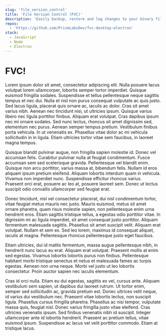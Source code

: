 ```yaml
---
slug: 'file_version_control'
title: 'File Version Control (FVC)'
description: 'Easily backup, restore and log changes to your binary files.'
repos: 
  - 'https://github.com/PrismLabsDev/fvc-desktop-electron'
stack:
  - JavaScript
  - Node
  - Electron
---
```


# FVC!

Lorem ipsum dolor sit amet, consectetur adipiscing elit. Nulla posuere lacus volutpat lorem ullamcorper, lobortis semper tortor imperdiet. Quisque euismod fringilla sodales. Suspendisse et tellus pellentesque neque sagittis tempus et nec dui. Nulla et nisl non purus consequat vulputate ac quis justo. Sed lacus ligula, placerat quis ornare ac, iaculis ac dolor. Cras sit amet varius nibh. Aenean nec tincidunt nisi, ut ultricies ipsum. Quisque varius libero nec ligula porttitor finibus. Aliquam erat volutpat. Cras dapibus ipsum nec mi ornare sodales. Sed nunc lectus, rhoncus sit amet dignissim sed, elementum nec purus. Aenean semper tempus pretium. Vestibulum finibus porta vehicula. In ut venenatis ex. Phasellus vitae dolor ac mi vehicula sollicitudin in in ligula. Etiam ultricies tortor vitae sem faucibus, in laoreet magna tempus.

Quisque blandit pulvinar augue, non fringilla sapien molestie id. Donec vel accumsan felis. Curabitur pulvinar nulla at feugiat condimentum. Fusce accumsan sem sed scelerisque gravida. Pellentesque vel blandit enim. Quisque non arcu porttitor, varius massa at, bibendum felis. Nullam id eros aliquam ipsum pretium eleifend. Aliquam lobortis interdum quam in vehicula. Vivamus non imperdiet nunc. Suspendisse efficitur rhoncus varius. Praesent orci erat, posuere ac leo at, posuere laoreet sem. Donec ut lectus suscipit odio convallis ullamcorper sed feugiat erat.

Donec tincidunt, nisl vel consectetur placerat, dui nisl condimentum tortor, vitae feugiat metus mauris nec justo. Mauris euismod, metus sit amet ornare pharetra, quam risus molestie sapien, non pellentesque enim urna hendrerit eros. Etiam sagittis tristique tellus, a egestas odio porttitor vitae. In dignissim mi ac ligula imperdiet, sit amet consequat justo porttitor. Aliquam fermentum malesuada sagittis. Phasellus sit amet suscipit velit. Aliquam erat volutpat. Nullam et sem ex. Sed leo lorem, maximus id consequat aliquet, iaculis at magna. Pellentesque rhoncus pellentesque justo eget faucibus.

Etiam ultricies, dui id mattis fermentum, massa augue pellentesque nibh, in hendrerit nunc lacus eu erat. Aliquam erat volutpat. Praesent mollis at enim sed egestas. Vivamus lobortis lobortis purus non finibus. Pellentesque habitant morbi tristique senectus et netus et malesuada fames ac turpis egestas. Aenean non urna neque. Morbi vel justo ut leo lobortis consectetur. Proin auctor sapien nec iaculis elementum.

Cras id orci nulla. Etiam eu dui egestas, sagittis ex vel, cursus ante. Aliquam vestibulum sem sapien, ut dapibus dui laoreet rutrum. Ut tortor enim, semper sed sollicitudin ac, gravida pretium est. Donec ultrices velit neque, id varius dui vestibulum nec. Praesent vitae lobortis lectus, non suscipit ligula. Phasellus cursus fringilla pharetra. Phasellus ac nisi tempor, vulputate massa quis, feugiat nisl. Donec varius fringilla justo vitae eleifend. Cras ultricies venenatis ipsum. Sed finibus venenatis nibh id suscipit. Integer ullamcorper ante id lobortis hendrerit. Praesent ac pretium tellus, vitae euismod ipsum. Suspendisse ac lacus vel velit porttitor commodo. Etiam at tristique lacus.